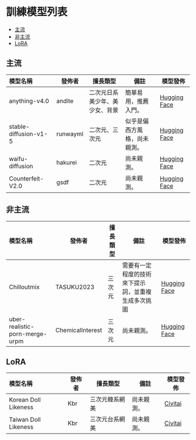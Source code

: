 # 訓練模型列表

* [主流](#主流)
* [非主流](#非主流)
* [LoRA](#lora)

## 主流

| 模型名稱              | 發佈者   | 擅長類型                       | 備註                         | 模型發佈                                                     |
| :-------------------- | -------- | ------------------------------ | ---------------------------- | ------------------------------------------------------------ |
| anything-v4.0         | andite   | 二次元日系美少年、美少女、背景 | 簡單易用，推薦入門。         | [Hugging Face](https://huggingface.co/andite/anything-v4.0)  |
| stable-diffusion-v1-5 | runwayml | 二次元、三次元                 | 似乎是偏西方風格，尚未親測。 | [Hugging Face](https://huggingface.co/runwayml/stable-diffusion-v1-5) |
| waifu-diffusion       | hakurei  | 二次元                         | 尚未親測。                   | [Hugging Face](https://huggingface.co/hakurei/waifu-diffusion) |
| Counterfeit-V2.0      | gsdf     | 二次元                         | 尚未親測。                   | [Hugging Face](https://huggingface.co/gsdf/Counterfeit-V2.0) |

## 非主流

| 模型名稱                       | 發佈者           | 擅長類型 | 備註                                               | 模型發佈                                                     |
| :----------------------------- | ---------------- | -------- | -------------------------------------------------- | ------------------------------------------------------------ |
| Chilloutmix                    | TASUKU2023       | 三次元   | 需要有一定程度的技術來下提示詞，並重複生成多次挑圖 | [Hugging Face](https://huggingface.co/TASUKU2023/Chilloutmix) |
| uber-realistic-porn-merge-urpm | ChemicalInterest | 三次元   | 尚未親測。                                         | [Hugging Face](https://huggingface.co/ChemicalInterest/uber-realistic-porn-merge-urpm) |

## LoRA

| 模型名稱             | 發佈者 | 擅長類型       | 備註       | 模型發佈                                                     |
| :------------------- | ------ | -------------- | ---------- | ------------------------------------------------------------ |
| Korean Doll Likeness | Kbr    | 三次元韓系網美 | 尚未親測。 | [Civitai](https://civitai.com/models/7448/korean-doll-likeness) |
| Taiwan Doll Likeness | Kbr    | 三次元台系網美 | 尚未親測。 | [Civitai](https://civitai.com/models/7716/taiwan-doll-likeness) |
